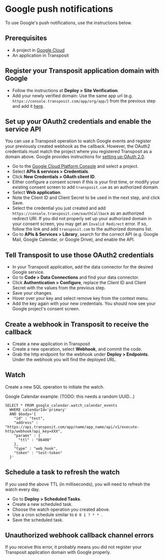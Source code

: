 # Google push notifications

To use Google's push notifications, use the instructions below.

## Prerequisites

* A project in [Google Cloud](https://console.cloud.google.com)
* An application in Transposit

## Register your Transposit application domain with Google

* Follow the instructions at **Deploy > Site Verification**.
* Add your newly verified domain: Use the same app url (e.g. `https://console.transposit.com/app/org/app/`) from the previous step and add it [here](https://console.cloud.google.com/apis/credentials/domainverification).

## Set up your OAuth2 credentials and enable the service API

You can use a Transposit operation to watch Google events and register your previously
created webhook as the callback. However, the OAuth2 credentials must match the project
where you registered Transposit as a domain above. Google provides instructions for [setting up OAuth 2.0](https://support.google.com/cloud/answer/6158849).
* Go to the [Google Cloud Platform Console](https://console.cloud.google.com/) and select a project.
* Select **APIs & services > Credentials**.
* Click  **New Credentials > OAuth client ID**.
* Either configure a consent screen if this is your first time, or modify your existing consent screen to add `transposit.com` as an authorized domain.
* Select **Web application**.
* Note the Client ID and Client Secret to be used in the next step, and click Save.
* Select the credential you just created and add `https://console.transposit.com/oauthCallback` as an authorized redirect URI. If you did not properly set up your authorized domain in your consent screen, you may get an `Invalid Redirect` error. If so, follow the link and add `transposit.com` to the authorized domains list.
* Go to **APIs & Services > Library**, search for the correct API (e.g. Google Mail, Google Calendar, or Google Drive), and enable the API.

## Tell Transposit to use those OAuth2 credentials

* In your Transposit application, add the data connector for the desired Google service.
* Go to **Code > Data Connections** and find your data connector.
* Click **Authentication > Configure**, replace the Client ID and Client Secret with the values from the previous step.
* Save your changes.
* Hover over your key and select remove key from the context menu.
* Add the key again with your new credentials. You should now see your Google project's consent screen.

## Create a webhook in Transposit to receive the callback

* Create a new application in Transposit
* Create a new operation, select **Webhook**, and commit the code.
* Grab the http endpoint for the webhook under **Deploy > Endpoints**. Under the webhook you will find the deployed URL.

## Watch

Create a new SQL operation to initiate the watch.

Google Calendar example: (TODO: this needs a random UUID...)

```
SELECT * FROM google_calendar.watch_calendar_events
  WHERE calendarId='primary'
  AND $body='{
    "id" : "test",
    "address" : "https://api.transposit.com/app/name/app_name/api/v1/execute-http/webhook?api_key=XXX",
    "params" : {
      "ttl" : "86400"
    },
    "type" : "web_hook",
    "token" : "test-token"
  }'
```

## Schedule a task to refresh the watch

If you used the above TTL (in milliseconds), you will need to refresh the watch every day.

* Go to **Deploy > Scheduled Tasks**.
* Create a new scheduled task.
* Choose the watch operation you created above.
* Use a cron schedule similar to `0 0 1 ? * * `.
* Save the scheduled task.

## Unauthorized webhook callback channel errors

If you receive this error, it probably means you did not register your Transposit application domain with Google properly.
